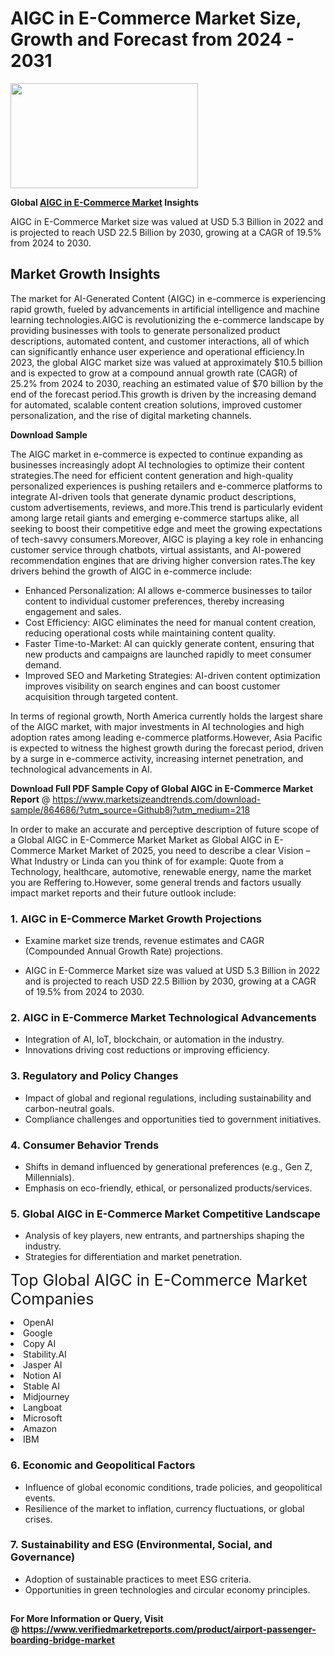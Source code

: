 <H1>AIGC in E-Commerce Market Size, Growth and Forecast from 2024 - 2031</H1><img class="aligncenter size-medium wp-image-584254" src="https://thirdeyenews.in/wp-content/uploads/2024/09/Global-Market-Research-300x168.jpeg" alt="" width="300" height="168" /><p><strong>Global&nbsp;<a href="https://www.marketsizeandtrends.com/download-sample/864686/?utm_source=Github8j?utm_medium=218">AIGC in E-Commerce Market</a> Insights</strong></p><p>AIGC in E-Commerce Market size was valued at USD 5.3 Billion in 2022 and is projected to reach USD 22.5 Billion by 2030, growing at a CAGR of 19.5% from 2024 to 2030.</p><p><h2>Market Growth Insights</h2> <p>The market for AI-Generated Content (AIGC) in e-commerce is experiencing rapid growth, fueled by advancements in artificial intelligence and machine learning technologies.AIGC is revolutionizing the e-commerce landscape by providing businesses with tools to generate personalized product descriptions, automated content, and customer interactions, all of which can significantly enhance user experience and operational efficiency.In 2023, the global AIGC market size was valued at approximately $10.5 billion and is expected to grow at a compound annual growth rate (CAGR) of 25.2% from 2024 to 2030, reaching an estimated value of $70 billion by the end of the forecast period.This growth is driven by the increasing demand for automated, scalable content creation solutions, improved customer personalization, and the rise of digital marketing channels.</p> <p><strong>Download Sample</strong></p> <p>The AIGC market in e-commerce is expected to continue expanding as businesses increasingly adopt AI technologies to optimize their content strategies.The need for efficient content generation and high-quality personalized experiences is pushing retailers and e-commerce platforms to integrate AI-driven tools that generate dynamic product descriptions, custom advertisements, reviews, and more.This trend is particularly evident among large retail giants and emerging e-commerce startups alike, all seeking to boost their competitive edge and meet the growing expectations of tech-savvy consumers.Moreover, AIGC is playing a key role in enhancing customer service through chatbots, virtual assistants, and AI-powered recommendation engines that are driving higher conversion rates.The key drivers behind the growth of AIGC in e-commerce include: <ul> <li>Enhanced Personalization: AI allows e-commerce businesses to tailor content to individual customer preferences, thereby increasing engagement and sales.</li> <li>Cost Efficiency: AIGC eliminates the need for manual content creation, reducing operational costs while maintaining content quality.</li> <li>Faster Time-to-Market: AI can quickly generate content, ensuring that new products and campaigns are launched rapidly to meet consumer demand.</li> <li>Improved SEO and Marketing Strategies: AI-driven content optimization improves visibility on search engines and can boost customer acquisition through targeted content.</li> </ul> <p>In terms of regional growth, North America currently holds the largest share of the AIGC market, with major investments in AI technologies and high adoption rates among leading e-commerce platforms.However, Asia Pacific is expected to witness the highest growth during the forecast period, driven by a surge in e-commerce activity, increasing internet penetration, and technological advancements in AI.</p> <p><span class=""><strong>Download Full PDF Sample Copy of Global AIGC in E-Commerce Market Report</strong> @ <a href="https://www.marketsizeandtrends.com/download-sample/864686/?utm_source=Github8j?utm_medium=218" target="_blank">https://www.marketsizeandtrends.com/download-sample/864686/?utm_source=Github8j?utm_medium=218</a></span></p><p>In order to make an accurate and perceptive description of future scope of a Global&nbsp;AIGC in E-Commerce Market Market as Global&nbsp;AIGC in E-Commerce Market Market of 2025, you need to describe a clear Vision &ndash; What Industry or Linda can you think of for example: Quote from a Technology, healthcare, automotive, renewable energy, name the market you are Reffering to.However, some general trends and factors usually impact market reports and their future outlook include:</p><h3>1.&nbsp;<strong>AIGC in E-Commerce Market Growth Projections</strong></h3><ul><li>Examine market size trends, revenue estimates and CAGR (Compounded Annual Growth Rate) projections.</li><li><p>AIGC in E-Commerce Market size was valued at USD 5.3 Billion in 2022 and is projected to reach USD 22.5 Billion by 2030, growing at a CAGR of 19.5% from 2024 to 2030.</p></li></ul><h3>2.&nbsp;<strong>AIGC in E-Commerce Market Technological Advancements</strong></h3><ul><li>Integration of AI, IoT, blockchain, or automation in the industry.</li><li>Innovations driving cost reductions or improving efficiency.</li></ul><h3>3.&nbsp;<strong>Regulatory and Policy Changes</strong></h3><ul><li>Impact of global and regional regulations, including sustainability and carbon-neutral goals.</li><li>Compliance challenges and opportunities tied to government initiatives.</li></ul><h3>4.&nbsp;<strong>Consumer Behavior Trends</strong></h3><ul><li>Shifts in demand influenced by generational preferences (e.g., Gen Z, Millennials).</li><li>Emphasis on eco-friendly, ethical, or personalized products/services.</li></ul><h3>5.&nbsp;<strong>Global AIGC in E-Commerce Market Competitive Landscape</strong></h3><ul><li>Analysis of key players, new entrants, and partnerships shaping the industry.</li><li>Strategies for differentiation and market penetration.</li></ul><p data-pm-slice="1 1 []"><span style="color: inherit; font-family: inherit; font-size: 25px;">Top Global AIGC in E-Commerce Market Companies</span></p><div class="" data-test-id=""><p><li>OpenAI</li><li> Google</li><li> Copy AI</li><li> Stability.AI</li><li> Jasper AI</li><li> Notion AI</li><li> Stable AI</li><li> Midjourney</li><li> Langboat</li><li> Microsoft</li><li> Amazon</li><li> IBM</li></p></div><h3>6.&nbsp;<strong>Economic and Geopolitical Factors</strong></h3><ul><li>Influence of global economic conditions, trade policies, and geopolitical events.</li><li>Resilience of the market to inflation, currency fluctuations, or global crises.</li></ul><h3>7.&nbsp;<strong>Sustainability and ESG (Environmental, Social, and Governance)</strong></h3><ul><li>Adoption of sustainable practices to meet ESG criteria.</li><li>Opportunities in green technologies and circular economy principles.</li></ul><h2><strong style="font-size: 14px;">For More Information or Query, Visit @&nbsp;</strong><a style="background-color: #ffffff; font-size: 14px;" href="https://www.marketsizeandtrends.com/report/aigc-in-e-commerce-market/" target="_blank">https://www.verifiedmarketreports.com/product/airport-passenger-boarding-bridge-market</a></h2>